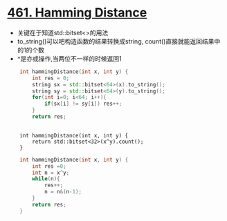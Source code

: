 # [461. Hamming Distance](https://leetcode.com/problems/hamming-distance/description/)
* 关键在于知道std::bitset<>的用法
* to_string()可以吧构造函数的结果转换成string, count()直接就能返回结果中的1的个数
* ^是亦或操作,当两位不一样的时候返回1

```c++
    int hammingDistance(int x, int y) {
        int res = 0;
        string sx = std::bitset<64>(x).to_string();
        string sy = std::bitset<64>(y).to_string();
        for(int i=0; i<64; i++){
            if(sx[i] != sy[i]) res++;
        }
        return res;
				
```

```
    int hammingDistance(int x, int y) {
        return std::bitset<32>(x^y).count();
    }
```

```c++
    int hammingDistance(int x, int y) {
        int res =0;
        int n = x^y;
        while(n){
            res++;
            n = n&(n-1);
        }
        return res;
    }
```
